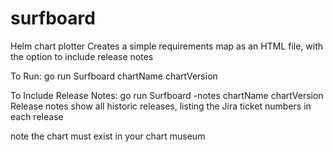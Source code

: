 # surfboard
Helm chart plotter
Creates a simple requirements map as an HTML file, with the option to include release notes

To Run: go run Surfboard chartName chartVersion

To Include Release Notes: go run Surfboard -notes chartName chartVersion
Release notes show all historic releases, listing the Jira ticket numbers in each release

note the chart must exist in your chart museum

